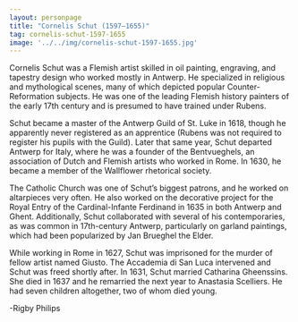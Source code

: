```yaml
---
layout: personpage
title: "Cornelis Schut (1597–1655)"
tag: cornelis-schut-1597-1655
image: '../../img/cornelis-schut-1597-1655.jpg'
---
```

<p>Cornelis Schut was a Flemish artist skilled in oil painting, engraving, and tapestry design who worked mostly in Antwerp. He specialized in religious and mythological scenes, many of which depicted popular Counter-Reformation subjects. He was one of the leading Flemish history painters of the early 17th century and is presumed to have trained under Rubens. </p>
<p>Schut became a master of the Antwerp Guild of St. Luke in 1618, though he apparently never registered as an apprentice (Rubens was not required to register his pupils with the Guild). Later that same year, Schut departed Antwerp for Italy, where he was a founder of the Bentvueghels, an association of Dutch and Flemish artists who worked in Rome. In 1630, he became a member of the Wallflower rhetorical society. </p>
<p>The Catholic Church was one of Schut’s biggest patrons, and he worked on altarpieces very often. He also worked on the decorative project for the Royal Entry of the Cardinal-Infante Ferdinand in 1635 in both Antwerp and Ghent. Additionally, Schut collaborated with several of his contemporaries, as was common in 17th-century Antwerp, particularly on garland paintings, which had been popularized by Jan Brueghel the Elder. </p>
<p>While working in Rome in 1627, Schut was imprisoned for the murder of fellow artist named Giusto. The Accademia di San Luca intervened and Schut was freed shortly after. In 1631, Schut married Catharina Gheenssins. She died in 1637 and he remarried the next year to Anastasia Scelliers. He had seven children altogether, two of whom died young. </p>
<p>-Rigby Philips</p>